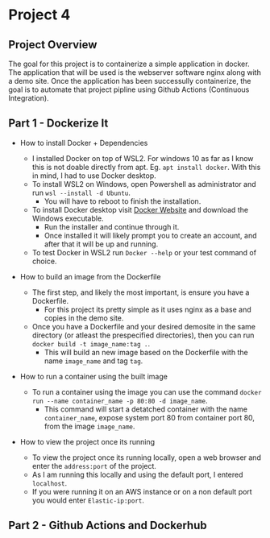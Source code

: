 # Project 4

## Project Overview

The goal for this project is to containerize a simple application in docker.
The application that will be used is the webserver software nginx along with a demo site.
Once the application has been successully containerize, the goal is to automate that project pipline 
using Github Actions (Continuous Integration).

## Part 1 - Dockerize It

- How to install Docker + Dependencies
  - I installed Docker on top of WSL2. For windows 10 as far as I know this is not doable directly from apt.
    Eg. `apt install docker`. With this in mind, I had to use Docker desktop.
  - To install WSL2 on Windows, open Powershell as administrator and run `wsl --install -d Ubuntu`.
    - You will have to reboot to finish the installation.
  - To install Docker desktop visit [Docker Website](https://www.docker.com/products/docker-desktop/) and 
    download the Windows executable. 
    - Run the installer and continue through it.
    - Once installed it will likely prompt you to create an account, and after that it will be up and running.
  - To test Docker in WSL2 run `Docker --help` or your test command of choice.

- How to build an image from the Dockerfile
  - The first step, and likely the most important, is ensure you have a Dockerfile.
    - For this project its pretty simple as it uses nginx as a base and copies in the demo site.
  - Once you have a Dockerfile and your desired demosite in the same directory (or atleast the prespecified 
    directories), then you can run `docker build -t image_name:tag .`. 
    - This will build an new image based on the Dockerfile with the name `image_name` and tag `tag`.

- How to run a container using the built image
  - To run a container using the image you can use the command `docker run --name container_name -p 80:80 -d image_name`.
    - This command will start a detatched container with the name `container_name`, expose system port 80 from container 
      port 80, from the image `image_name`.

- How to view the project once its running
  - To view the project once its running locally, open a web browser and enter the `address:port` of the project.
  - As I am running this locally and using the default port, I entered `localhost`.
  - If you were running it on an AWS instance or on a non default port you would enter `Elastic-ip:port`.

## Part 2 - Github Actions and Dockerhub